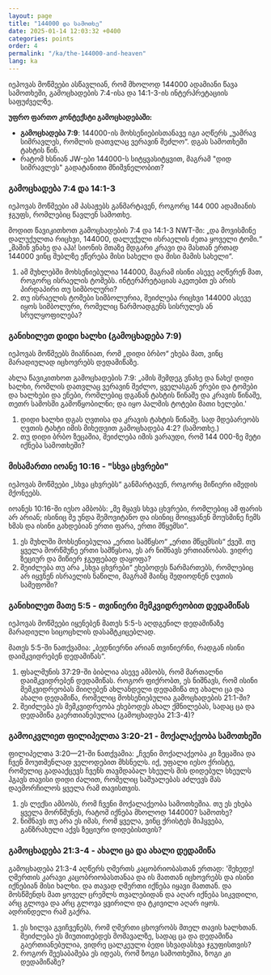 ```yaml
---
layout: page
title: "144000 და სამოთხე"
date: 2025-01-14 12:03:32 +0400
categories: points
order: 4
permalink: "/ka/the-144000-and-heaven"
lang: ka
---
```


იეჰოვას მოწმეები ასწავლიან, რომ მხოლოდ 144000 ადამიანი წავა სამოთხეში, გამოცხადების 7:4-ისა და 14:1-3-ის ინტერპრეტაციის საფუძველზე.

**უფრო ფართო კონტექსტი გამოცხადებაში:**

- **გამოცხადება 7:9**: 144000-ის მოხსენიებისთანავე იგი აღწერს „უამრავ სიმრავლეს, რომლის დათვლაც ვერავინ შეძლო“.
  დგას სამოთხეში ტახტის წინ.
- რატომ ხსნიან JW-ები 144000-ს სიტყვასიტყვით, მაგრამ "დიდ სიმრავლეს" გადატანითი მნიშვნელობით?

<!--more-->

### გამოცხადება 7:4 და 14:1-3

იეჰოვას მოწმეები ამ პასაჟებს განმარტავენ, როგორც 144 000 ადამიანის ჯგუფს, რომლებიც წავლენ
სამოთხე.

მოდით წავიკითხოთ გამოცხადების 7:4 და 14:1-3 NWT-ში: „და მოვისმინე დალუქულთა რიცხვი, 144000, დალუქული
ისრაელის ძეთა ყოველი ტომი.“ „მაშინ ვნახე და აჰა! სიონის მთაზე მდგარი კრავი და მასთან ერთად 144000 ვინც
შუბლზე ეწერება მისი სახელი და მისი მამის სახელი“.

1. ამ მუხლებში მოხსენიებულია 144000, მაგრამ ისინი ასევე აღწერენ მათ, როგორც ისრაელის ტომებს. ინტერპრეტაციას აკეთებთ
   ეს არის პირდაპირი თუ სიმბოლური?
2. თუ ისრაელის ტომები სიმბოლურია, შეიძლება რიცხვი 144000 ასევე იყოს სიმბოლური, რომელიც წარმოადგენს სისრულეს ან
   სრულყოფილება?

### განიხილეთ დიდი ხალხი (გამოცხადება 7:9)

იეჰოვას მოწმეებს მიაჩნიათ, რომ „დიდი ბრბო“ ეხება მათ, ვინც მარადიულად იცხოვრებს დედამიწაზე.

ახლა წავიკითხოთ გამოცხადების 7:9: „ამის შემდეგ ვნახე და ნახე! დიდი ხალხი, რომლის დათვლაც ვერავინ შეძლო, ყველასგან
ერები და ტომები და ხალხები
და ენები, რომლებიც დგანან ტახტის წინაშე და კრავის წინაშე, თეთრ სამოსში გამოწყობილნი; და იყო პალმის ტოტები
მათი ხელები.'

1. დიდი ხალხი დგას ღვთისა და კრავის ტახტის წინაშე. სად მდებარეობს ღვთის ტახტი იმის მიხედვით
   გამოცხადება 4:2? (სამოთხე.)
2. თუ დიდი ბრბო ზეცაშია, შეიძლება იმის ვარაუდი, რომ 144 000-ზე მეტი იქნება სამოთხეში?

### მისამართი იოანე 10:16 - "სხვა ცხვრები"

იეჰოვას მოწმეები „სხვა ცხვრებს“ განმარტავენ, როგორც მიწიერი იმედის მქონეებს.

იოანეს 10:16-ში იესო ამბობს: „მე მყავს სხვა ცხვრები, რომლებიც ამ ფარის არ არიან; ისინიც მე უნდა შემოვიტანო და ისინიც მოიყვანენ
მოუსმინე ჩემს ხმას და
ისინი გახდებიან ერთი ფარა, ერთი მწყემსი“.

1. ეს მუხლში მოხსენიებულია „ერთი სამწყსო“ „ერთი მწყემსის“ ქვეშ. თუ ყველა მორწმუნე ერთი სამწყსოა, ეს არ ნიშნავს ერთიანობას.
   ვიდრე ზეციურ და მიწიერ ჯგუფებად დაყოფა?
2. შეიძლება თუ არა „სხვა ცხვრები“ ეხებოდეს წარმართებს, რომლებიც არ იყვნენ ისრაელის ნაწილი, მაგრამ მაინც შედიოდნენ ღვთის სამეფოში?

### განიხილეთ მათე 5:5 - თვინიერი მემკვიდრეობით დედამიწას

იეჰოვას მოწმეები იყენებენ მათეს 5:5-ს აღდგენილ დედამიწაზე მარადიული სიცოცხლის დასამტკიცებლად.

მათეს 5:5-ში ნათქვამია: „ბედნიერნი არიან თვინიერნი, რადგან ისინი დაიმკვიდრებენ დედამიწას“.

1. ფსალმუნის 37:29-ში ბიბლია ასევე ამბობს, რომ მართალნი დაიმკვიდრებენ დედამიწას. როგორ ფიქრობთ, ეს ნიშნავს, რომ ისინი მემკვიდრეობას მიიღებენ
   ახლანდელი დედამიწა თუ ახალი ცა და ახალი დედამიწა, რომელიც მოხსენიებულია გამოცხადების 21:1-ში?
2. შეიძლება ეს მემკვიდრეობა ეხებოდეს ახალ ქმნილებას, სადაც ცა და დედამიწა გაერთიანებულია (გამოცხადება 21:3-4)?

### გამოიკვლიეთ ფილიპელთა 3:20-21 - მოქალაქეობა სამოთხეში

ფილიპელთა 3:20—21-ში ნათქვამია: „ჩვენი მოქალაქეობა კი ზეცაშია და ჩვენ მოუთმენლად ველოდებით მხსნელს.
იქ, უფალი იესო ქრისტე,
რომელიც გადააქცევს ჩვენს თავმდაბალ სხეულს მის დიდებულ სხეულს ჰგავს თავისი დიდი ძალით, რომელიც საშუალებას აძლევს მას დაემორჩილოს ყველა
რამ თავისთვის.

1. ეს ლექსი ამბობს, რომ ჩვენი მოქალაქეობა სამოთხეშია. თუ ეს ეხება ყველა მორწმუნეს, რატომ იქნება მხოლოდ 144000?
   სამოთხე?
2. ნიშნავს თუ არა ეს იმას, რომ ყველა, ვინც ქრისტეს მიჰყვება, განზრახული აქვს ზეციური დიდებისთვის?

### გამოცხადება 21:3-4 - ახალი ცა და ახალი დედამიწა

გამოცხადება 21:3-4 აღწერს ღმერთს კაცობრიობასთან ერთად:
'შეხედე! ღმერთის კარავი კაცობრიობასთანაა და ის მათთან იცხოვრებს და ისინი იქნებიან მისი ხალხი. და თავად ღმერთი იქნება
იყავი მათთან. და მოსწმენდს მათ ყოველ ცრემლს თვალებიდან და აღარ იქნება სიკვდილი, არც გლოვა და არც გლოვა
ყვირილი და ტკივილი აღარ იყოს. ადრინდელი რამ გაქრა.

1. ეს ხილვა გვიჩვენებს, რომ ღმერთი ცხოვრობს მთელ თავის ხალხთან. შეიძლება ეს მიუთითებდეს მომავალზე, სადაც ცა და დედამიწა გაერთიანებულია,
   ვიდრე ცალკეული ბედი სხვადასხვა ჯგუფისთვის?
2. როგორ შეესაბამება ეს იდეას, რომ ზოგი სამოთხეშია, ზოგი კი დედამიწაზე?